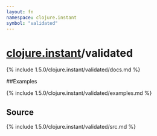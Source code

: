 ```yaml
---
layout: fn
namespace: clojure.instant
symbol: "validated"
---
```


# [clojure.instant](../)/validated

{% include 1.5.0/clojure.instant/validated/docs.md %}

##Examples

{% include 1.5.0/clojure.instant/validated/examples.md %}
## Source
{% include 1.5.0/clojure.instant/validated/src.md %}

